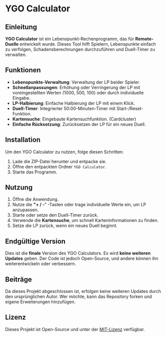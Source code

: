 # YGO Calculator



## Einleitung

**YGO Calculator** ist ein Lebenspunkt-Rechenprogramm, das für **Remote-Duelle** entwickelt wurde. Dieses Tool hilft Spielern, Lebenspunkte einfach zu verfolgen, Schadensberechnungen durchzuführen und Duell-Timer zu verwalten.

## Funktionen

- **Lebenspunkte-Verwaltung**: Verwaltung der LP beider Spieler.
- **Schnellanpassungen**: Erhöhung oder Verringerung der LP mit voreingestellten Werten (1000, 500, 100) oder durch individuelle Eingabe.
- **LP-Halbierung**: Einfache Halbierung der LP mit einem Klick.
- **Duell-Timer**: Integrierter 50:00-Minuten-Timer mit Start-/Reset-Funktion.
- **Kartensuche**: Eingebaute Kartensuchfunktion. (Cardcluster)
- **Einfache Rücksetzung**: Zurücksetzen der LP für ein neues Duell.

## Installation

Um den YGO Calculator zu nutzen, folge diesen Schritten:

1. Lade die ZIP-Datei herunter und entpacke sie.
2. Öffne den entpackten Ordner `YGO Calculator`.
3. Starte das Programm.

## Nutzung

1. Öffne die Anwendung.
2. Nutze die **"+ / -**" -Tasten oder trage individuelle Werte ein, um LP anzupassen.
3. Starte oder setze den Duell-Timer zurück.
4. Verwende die **Kartensuche**, um schnell Karteninformationen zu finden.
5. Setze die LP zurück, wenn ein neues Duell beginnt.

## Endgültige Version

Dies ist die **finale** Version des YGO Calculators. Es wird **keine weiteren Updates** geben. Der Code ist jedoch Open-Source, und andere können ihn weiterentwickeln oder verbessern.

## Beiträge

Da dieses Projekt abgeschlossen ist, erfolgen keine weiteren Updates durch den ursprünglichen Autor. Wer möchte, kann das Repository forken und eigene Erweiterungen hinzufügen.

## Lizenz

Dieses Projekt ist Open-Source und unter der [MIT-Lizenz](LICENSE) verfügbar.

##

